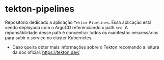 # tekton-pipelines
Repositório dedicado a aplicação `Tekton Pipelines`. Essa aplicação está sendo deployada com o ArgoCD referenciando o path `src`. 
A reponsábilidade desse path é concentrar todos os manifestos nescessários para subir o serviço no cluster Kubernetes. 

- Caso queira obter mais informações sobre o Tekton recomendo a leitura da doc oficial: https://tekton.dev/
